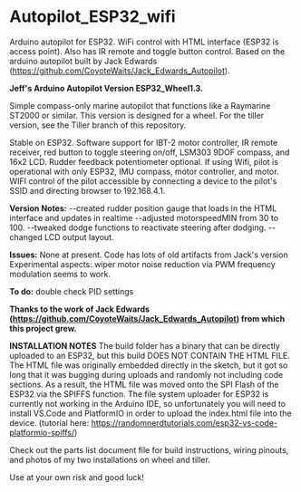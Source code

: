 # Autopilot_ESP32_wifi
Arduino autopilot for ESP32. WiFi control with HTML interface (ESP32 is access point). Also has IR remote and toggle button control. Based on the arduino autopilot built by Jack Edwards (https://github.com/CoyoteWaits/Jack_Edwards_Autopilot).

**Jeff's Arduino Autopilot Version ESP32_Wheel1.3.**
 
Simple compass-only marine autopilot that functions like a Raymarine ST2000 or similar. This version is designed for a wheel. For the tiller version, see the Tiller branch of this repository. 

Stable on ESP32. Software support for IBT-2 motor controller, IR remote receiver, red button to toggle steering on/off, LSM303 9DOF compass, and 16x2 LCD. Rudder feedback potentiometer optional.
If using Wifi, pilot is operational with only ESP32, IMU compass, motor controller, and motor. 
WIFI control of the pilot accessible by connecting a device to the pilot's SSID and directing browser to 192.168.4.1.

**Version Notes:**
--created rudder position gauge that loads in the HTML interface and updates in realtime
--adjusted motorspeedMIN from 30 to 100. 
--tweaked dodge functions to reactivate steering after dodging. 
--changed LCD output layout. 


**Issues:**
None at present. Code has lots of old artifacts from Jack's version
Experimental aspects: 
wiper motor noise reduction via PWM frequency modulation seems to work. 

**To do:**
double check PID settings

**Thanks to the work of Jack Edwards (https://github.com/CoyoteWaits/Jack_Edwards_Autopilot) from which this project grew.**



**INSTALLATION NOTES**
The build folder has a binary that can be directly uploaded to an ESP32, but this build DOES NOT CONTAIN THE HTML FILE. The HTML file was originally embedded directly in the sketch, but it got so long that it was bugging during uploads and randomly not including code sections. As a result, the HTML file was moved onto the SPI Flash of the ESP32 via the SPIFFS function. The file system uploader for ESP32 is currently not working in the Arduino IDE, so unfortunately you will need to install VS.Code and PlatformIO in order to upload the index.html file into the device. (tutorial here: https://randomnerdtutorials.com/esp32-vs-code-platformio-spiffs/)

Check out the parts list document file for build instructions, wiring pinouts, and photos of my two installations on wheel and tiller. 

Use at your own risk and good luck! 




